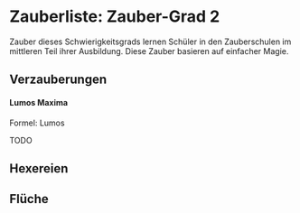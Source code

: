 # Zauberliste: Zauber-Grad 2

Zauber dieses Schwierigkeitsgrads lernen Schüler in den Zauberschulen im mittleren Teil ihrer Ausbildung. Diese Zauber basieren auf einfacher Magie.

## Verzauberungen

#### Lumos Maxima

Formel: Lumos

TODO

## Hexereien

## Flüche

